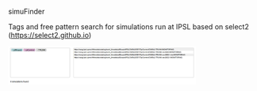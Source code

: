 simuFinder

Tags and free pattern search for simulations run at IPSL based on select2 (https://select2.github.io)

<img src="https://github.com/PBrockmann/simuFinder/raw/master/screenshot_01.png" width="75%" />
